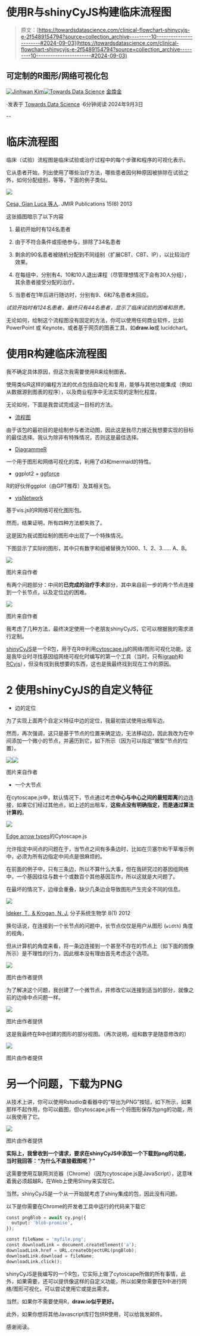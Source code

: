 # 使用R与shinyCyJS构建临床流程图

> 原文：[https://towardsdatascience.com/clinical-flowchart-shinycyjs-e-2f5489154794?source=collection_archive---------10-----------------------#2024-09-03](https://towardsdatascience.com/clinical-flowchart-shinycyjs-e-2f5489154794?source=collection_archive---------10-----------------------#2024-09-03)

## 可定制的R图形/网络可视化包

[](https://jhk0530.medium.com/?source=post_page---byline--2f5489154794--------------------------------)[![Jinhwan Kim](../Images/b88f1327cd0800b21ccd235262fefeec.png)](https://jhk0530.medium.com/?source=post_page---byline--2f5489154794--------------------------------)[](https://towardsdatascience.com/?source=post_page---byline--2f5489154794--------------------------------)[![Towards Data Science](../Images/a6ff2676ffcc0c7aad8aaf1d79379785.png)](https://towardsdatascience.com/?source=post_page---byline--2f5489154794--------------------------------) [金煥金](https://jhk0530.medium.com/?source=post_page---byline--2f5489154794--------------------------------)

·发表于 [Towards Data Science](https://towardsdatascience.com/?source=post_page---byline--2f5489154794--------------------------------) ·6分钟阅读·2024年9月3日

--

# 临床流程图

临床（试验）流程图是临床试验或治疗过程中的每个步骤和程序的可视化表示。

它从患者开始，列出使用了哪些治疗方法，哪些患者因何种原因被排除在试验之外，如何分配组别，等等，下面的例子类似。

![](../Images/746cddecc4f78642a9a5a0c89bdd7838.png)

[Cesa, Gian Luca 等人](https://www.jmir.org/2013/6/e113/). JMIR Publications 15(6) 2013

这张插图暗示了以下内容

1.  最初开始时有124名患者

1.  由于不符合条件或拒绝参与，排除了34名患者

1.  剩余的90名患者被随机分配到不同组别（扩展CBT、CBT、IP），以比较治疗效果。

1.  在每组中，分别有4、10和10人退出课程（尽管理想情况下会有30人分组），其余患者接受分配的治疗。

1.  当患者在1年后进行随访时，分别有9、6和7名患者未回应。

*试验开始时有124名患者，最终只有44名患者，显示了临床试验的困难和昂贵。*

无论如何，绘制这个流程图没有固定的方法，你可以使用任何商业软件，比如 PowerPoint 或 Keynote，或者基于网页的图表工具，如**draw.io**或 lucidchart。

# 使用R构建临床流程图

我不确定具体原因，但这次我需要使用R来绘制图表。

使用类似R这样的编程方法的优点包括自动化和复用，能够与其他功能集成（例如从数据源到图表的程序），以及商业程序中无法实现的定制化程度。

无论如何，下面是我尝试完成这一目标的方法。

+   [流程图](https://github.com/bruigtp/flowchart/)

由于该包的最初目的是绘制参与者流动图，因此这是我尽力接近我想要实现的目标的最佳选择。我认为除非有特殊情况，否则这是最佳选择。

+   [DiagrammeR](https://github.com/rich-iannone/DiagrammeR/)

一个用于图形和网络可视化的库，利用了d3和mermaid的特性。

+   ggplot2 + [ggforce](https://github.com/thomasp85/ggforce)

R的好伙伴ggplot（由GPT推荐）及其相关包。

+   [visNetwork](https://github.com/datastorm-open/visNetwork)

基于vis.js的R网络可视化图形包。

然而，结果证明，所有四种方法都失败了。

这是因为我试图绘制的图形中出现了一个特殊情况。

下图显示了实际的图形，其中只有数字和组被替换为1000、1、2、3…… A、B。

![](../Images/016e612bd2311ba14f738932cc947dd7.png)

图片来自作者

有两个问题部分：中间的**已完成的治疗手术**部分，其中来自前一步的两个节点连接到一个长节点，以及定位边的困难。

![](../Images/04cdc6a40c8db3327eb8f80d2f87578d.png)

图片来自作者

我考虑了几种方法，最终决定使用一个老朋友shinyCyJS，它可以根据我的需求进行定制。

[shinyCyJS](https://github.com/jhk0530/shinyCyJS)是一个R包，用于在R中利用[cytoscape.js](https://js.cytoscape.org/)的网络/图形可视化功能。这是我毕业时寻找基因组网络可视化时编写的第一个工具（当时，只有[igraph](https://github.com/igraph/rigraph)和[RCyjs](https://bioconductor.org/packages/release/bioc/html/RCyjs.html)），但没有找到我想要的东西，这也是我最终找到现在工作的原因。

# 2 使用shinyCyJS的自定义特征

+   边的定位

为了实现上面两个自定义特征中边的定位，我最初尝试使用出租车边。

然而，再次强调，这只是基于节点的位置来确定边，无法移动边，因此我改为在中间添加一个微小的节点，并遍历到它，如下所示（因为可以指定“微型”节点的位置）。

![](../Images/babadb179203976e4b121a8bbded6abd.png)![](../Images/42277c7591b1d66da5c96ca2186d78cf.png)

图片来自作者

+   一个大节点

在cytoscape.js中，默认情况下，节点通过考虑**中心与中心之间的最短距离**的边连接，如果它们经过其他点，如上述的出租车，**这些点没有明确指定，而是通过算法计算的**。

![](../Images/8644b2d457d7368f9e2cc7a332339188.png)

[Edge arrow types](https://js.cytoscape.org/demos/edge-arrows/)的Cytoscape.js

允许指定中间点的问题在于，当节点之间有多条边时，比如在贝塞尔和干草堆示例中，必须为所有边指定中间点是很麻烦的。

在前面的例子中，只有三条边，所以不算什么大事，但在我研究过的基因组网络中，一个基因往往与数十个或数百个其他基因互作，所以这就是大问题了。

在最坏的情况下，边缘会重叠，缺少几条边会导致图形产生完全不同的信息。

![](../Images/327075482d992cced5961cdce0e739ff.png)

[Ideker, T., & Krogan, N. J.](https://www.embopress.org/doi/full/10.1038/msb.2011.99) 分子系统生物学 8(1) 2012

换句话说，在连接到一个长节点的问题中，长节点仅仅是用户从图形 (`width`) 角度的视角，

但从计算机的角度来看，将一条边连接到一个甚至不存在的节点上（如下面的图像所示）是不理性的行为，因此根本没有理由首先考虑这个选项。

![](../Images/737e59fbe58d29be0a3eb076f2d7ae88.png)

图片由作者提供

为了解决这个问题，我创建了一个微节点，并修改它以连接到适当的部分，就像之前的边缘中点问题一样。

![](../Images/f3684ec9694dbe5d039a51fe3feb55b2.png)

图片由作者提供

这是我最终在R中创建的图形的部分视图。（再次说明，组和数字是随意修改的）

![](../Images/133e2f8d8cee75d916a2ee92b09063f3.png)

图片由作者提供

# 另一个问题，下载为PNG

从技术上讲，你可以使用Rstudio查看器中的“导出为PNG”按钮，如下所示，如果那样不起作用，你可以截图，但cytoscape.js有一个将图形保存为png的功能，所以我使用了它。

![](../Images/ed572ffe8e4f78fc955df54632aa1924.png)

图片由作者提供

**实际上，我曾收到一个请求，要求在shinyCyJS中添加一个下载到png的功能，当时我回答：“为什么不直接截图呢？”**

这需要使用互联网浏览器（Chrome）（因为cytoscape.js是JavaScript），这意味着我必须超越R，在Web上使用Shiny来实现它。

当然，shinyCyJS是一个从一开始就考虑了shiny集成的包，因此没有问题。

以下是你需要在Chrome的开发者工具中运行的代码来下载它

```py
const pngBlob = await cy.png({
  output: 'blob-promise',
});

const fileName = 'myfile.png';
const downloadLink = document.createElement('a');
downloadLink.href = URL.createObjectURL(pngBlob);
downloadLink.download = fileName;
downloadLink.click();
```

shinyCyJS是我编写的一个R包，它实际上做了cytoscape所做的所有事情，此外，如果需要，还可以提供像这样的自定义功能，所以如果你需要在R中进行网络/图形可视化，可以尝试使用它或提出需求。

当然，如果你不需要使用R，**draw.io似乎更好。**

此外，如果你想将其他Javascript库打包供R使用，可以给我发邮件。

感谢阅读。
